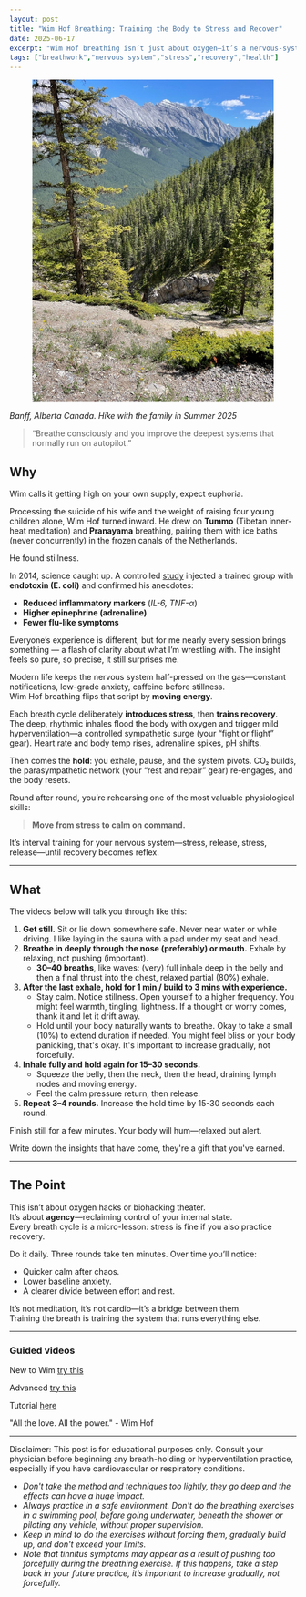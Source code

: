 ```yaml
---
layout: post
title: "Wim Hof Breathing: Training the Body to Stress and Recover"
date: 2025-06-17
excerpt: "Wim Hof breathing isn’t just about oxygen—it’s a nervous-system reset. Each round introduces controlled stress and teaches the body to recover on command."
tags: ["breathwork","nervous system","stress","recovery","health"]
---
```


<figure class="post-hero">
  <img src="../images/banff.jpg" alt="power">
  <figcaption></figcaption>
</figure>

*Banff, Alberta Canada. Hike with the family in Summer 2025*



> “Breathe consciously and you improve the deepest systems that normally run on autopilot.”

## Why

Wim calls it getting high on your own supply, expect euphoria.

Processing the suicide of his wife and the weight of raising four young children alone, Wim Hof turned inward.
He drew on **Tummo** (Tibetan inner-heat meditation) and **Pranayama** breathing, pairing them with ice baths (never concurrently) in the frozen canals of the Netherlands.

He found stillness.  

In 2014, science caught up.
A controlled [study](https://pmc.ncbi.nlm.nih.gov/articles/PMC4034215/]) injected a trained group with **endotoxin (E. coli)** and confirmed his anecdotes:

- **Reduced inflammatory markers** (*IL-6, TNF-α*)
- **Higher epinephrine (adrenaline)**
- **Fewer flu-like symptoms**

Everyone’s experience is different, but for me nearly every session brings something — a flash of clarity about what I’m wrestling with. The insight feels so pure, so precise, it still surprises me.

Modern life keeps the nervous system half-pressed on the gas—constant notifications, low-grade anxiety, caffeine before stillness.  
Wim Hof breathing flips that script by **moving energy**.

Each breath cycle deliberately **introduces stress**, then **trains recovery**.  
The deep, rhythmic inhales flood the body with oxygen and trigger mild hyperventilation—a controlled sympathetic surge (your “fight or flight” gear). Heart rate and body temp rises, adrenaline spikes, pH shifts.  

Then comes the **hold**: you exhale, pause, and the system pivots. CO₂ builds, the parasympathetic network (your “rest and repair” gear) re-engages, and the body resets.  

Round after round, you’re rehearsing one of the most valuable physiological skills:  
> **Move from stress to calm on command.**

It’s interval training for your nervous system—stress, release, stress, release—until recovery becomes reflex.   

---

## What

The videos below will talk you through like this:

1. **Get still.** Sit or lie down somewhere safe. Never near water or while driving.  I like laying in the sauna with a pad under my seat and head.   
2. **Breathe in deeply through the nose (preferably) or mouth.** Exhale by relaxing, not pushing (important).  
   - **30–40 breaths**, like waves: (very) full inhale deep in the belly and then a final thrust into the chest, relaxed partial (80%) exhale.  
3. **After the last exhale, hold for 1 min / build to 3 mins with experience.**   
   - Stay calm. Notice stillness. Open yourself to a higher frequency.  You might feel warmth, tingling, lightness.  If a thought or worry comes, thank it and let it drift away.   
   - Hold until your body naturally wants to breathe.  Okay to take a small (10%) to extend duration if needed.  You might feel bliss or your body panicking, that's okay.  It's important to increase gradually, not forcefully.    
4. **Inhale fully and hold again for 15–30 seconds.**  
   - Squeeze the belly, then the neck, then the head, draining lymph nodes and moving energy.  
   - Feel the calm pressure return, then release.  
5. **Repeat 3–4 rounds.** Increase the hold time by 15-30 seconds each round.   

Finish still for a few minutes. Your body will hum—relaxed but alert.

Write down the insights that have come, they're a gift that you've earned.  

---

## The Point

This isn’t about oxygen hacks or biohacking theater.  
It’s about **agency**—reclaiming control of your internal state.  
Every breath cycle is a micro-lesson: stress is fine if you also practice recovery.

Do it daily. Three rounds take ten minutes. Over time you’ll notice:
- Quicker calm after chaos.  
- Lower baseline anxiety.  
- A clearer divide between effort and rest.

It’s not meditation, it’s not cardio—it’s a bridge between them.  
Training the breath is training the system that runs everything else.

---

### Guided videos

New to Wim [try this](https://youtu.be/tybOi4hjZFQ)

Advanced [try this](https://youtu.be/Cuxppurd-tw) 

Tutorial [here](https://www.youtube.com/watch?v=nzCaZQqAs9I)

"All the love.  All the power." - Wim Hof

---

Disclaimer: This post is for educational purposes only. Consult your physician before beginning any breath-holding or hyperventilation practice, especially if you have cardiovascular or respiratory conditions.

- *Don't take the method and techniques too lightly, they go deep and the effects can have a huge impact.*
- *Always practice in a safe environment.  Don't do the breathing exercises in a swimming pool, before going underwater, beneath the shower or piloting any vehicle, without proper supervision.*
- *Keep in mind to do the exercises without forcing them, gradually build up, and don't exceed your limits.*
- *Note that tinnitus symptoms may appear as a result of pushing too forcefully during the breathing exercise. If this happens, take a step back in your future practice, it’s important to increase gradually, not forcefully.*